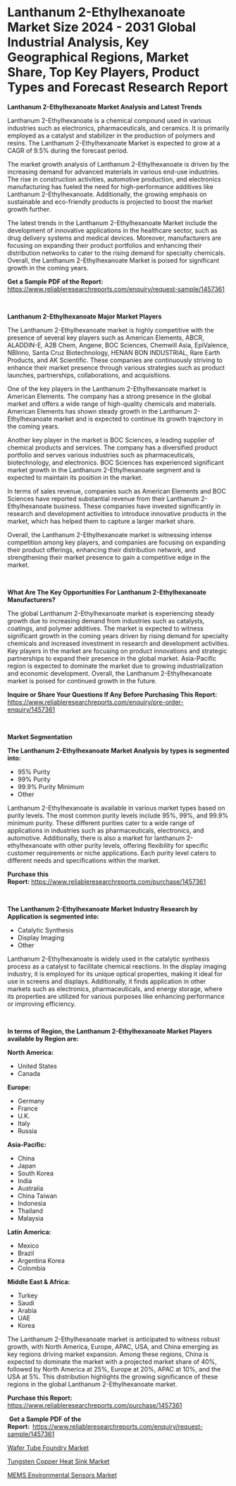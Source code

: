 <p><h1>Lanthanum 2-Ethylhexanoate Market Size 2024 - 2031 Global Industrial Analysis, Key Geographical Regions, Market Share, Top Key Players, Product Types and Forecast Research Report</h1></p><p><strong>Lanthanum 2-Ethylhexanoate Market Analysis and Latest Trends</strong></p>
<p><p>Lanthanum 2-Ethylhexanoate is a chemical compound used in various industries such as electronics, pharmaceuticals, and ceramics. It is primarily employed as a catalyst and stabilizer in the production of polymers and resins. The Lanthanum 2-Ethylhexanoate Market is expected to grow at a CAGR of 9.5% during the forecast period.</p><p>The market growth analysis of Lanthanum 2-Ethylhexanoate is driven by the increasing demand for advanced materials in various end-use industries. The rise in construction activities, automotive production, and electronics manufacturing has fueled the need for high-performance additives like Lanthanum 2-Ethylhexanoate. Additionally, the growing emphasis on sustainable and eco-friendly products is projected to boost the market growth further.</p><p>The latest trends in the Lanthanum 2-Ethylhexanoate Market include the development of innovative applications in the healthcare sector, such as drug delivery systems and medical devices. Moreover, manufacturers are focusing on expanding their product portfolios and enhancing their distribution networks to cater to the rising demand for specialty chemicals. Overall, the Lanthanum 2-Ethylhexanoate Market is poised for significant growth in the coming years.</p></p>
<p><strong>Get a Sample PDF of the Report:&nbsp;</strong> <a href="https://www.reliableresearchreports.com/enquiry/request-sample/1457361">https://www.reliableresearchreports.com/enquiry/request-sample/1457361</a></p>
<p>&nbsp;</p>
<p><strong>Lanthanum 2-Ethylhexanoate Major Market Players</strong></p>
<p><p>The Lanthanum 2-Ethylhexanoate market is highly competitive with the presence of several key players such as American Elements, ABCR, ALADDIN-E, A2B Chem, Angene, BOC Sciences, Chemwill Asia, EpiValence, NBInno, Santa Cruz Biotechnology, HENAN BON INDUSTRIAL, Rare Earth Products, and AK Scientific. These companies are continuously striving to enhance their market presence through various strategies such as product launches, partnerships, collaborations, and acquisitions.</p><p>One of the key players in the Lanthanum 2-Ethylhexanoate market is American Elements. The company has a strong presence in the global market and offers a wide range of high-quality chemicals and materials. American Elements has shown steady growth in the Lanthanum 2-Ethylhexanoate market and is expected to continue its growth trajectory in the coming years.</p><p>Another key player in the market is BOC Sciences, a leading supplier of chemical products and services. The company has a diversified product portfolio and serves various industries such as pharmaceuticals, biotechnology, and electronics. BOC Sciences has experienced significant market growth in the Lanthanum 2-Ethylhexanoate segment and is expected to maintain its position in the market.</p><p>In terms of sales revenue, companies such as American Elements and BOC Sciences have reported substantial revenue from their Lanthanum 2-Ethylhexanoate business. These companies have invested significantly in research and development activities to introduce innovative products in the market, which has helped them to capture a larger market share.</p><p>Overall, the Lanthanum 2-Ethylhexanoate market is witnessing intense competition among key players, and companies are focusing on expanding their product offerings, enhancing their distribution network, and strengthening their market presence to gain a competitive edge in the market.</p></p>
<p>&nbsp;</p>
<p><strong>What Are The Key Opportunities For Lanthanum 2-Ethylhexanoate Manufacturers?</strong></p>
<p><p>The global Lanthanum 2-Ethylhexanoate market is experiencing steady growth due to increasing demand from industries such as catalysts, coatings, and polymer additives. The market is expected to witness significant growth in the coming years driven by rising demand for specialty chemicals and increased investment in research and development activities. Key players in the market are focusing on product innovations and strategic partnerships to expand their presence in the global market. Asia-Pacific region is expected to dominate the market due to growing industrialization and economic development. Overall, the Lanthanum 2-Ethylhexanoate market is poised for continued growth in the future.</p></p>
<p><strong>Inquire or Share Your Questions If Any Before Purchasing This Report:</strong> <a href="https://www.reliableresearchreports.com/enquiry/pre-order-enquiry/1457361">https://www.reliableresearchreports.com/enquiry/pre-order-enquiry/1457361</a></p>
<p>&nbsp;</p>
<p><strong>Market Segmentation</strong></p>
<p><strong>The Lanthanum 2-Ethylhexanoate Market Analysis by types is segmented into:</strong></p>
<p><ul><li>95% Purity</li><li>99% Purity</li><li>99.9% Purity Minimum</li><li>Other</li></ul></p>
<p><p>Lanthanum 2-Ethylhexanoate is available in various market types based on purity levels. The most common purity levels include 95%, 99%, and 99.9% minimum purity. These different purities cater to a wide range of applications in industries such as pharmaceuticals, electronics, and automotive. Additionally, there is also a market for lanthanum 2-ethylhexanoate with other purity levels, offering flexibility for specific customer requirements or niche applications. Each purity level caters to different needs and specifications within the market.</p></p>
<p><strong>Purchase this Report:&nbsp;</strong><a href="https://www.reliableresearchreports.com/purchase/1457361">https://www.reliableresearchreports.com/purchase/1457361</a></p>
<p>&nbsp;</p>
<p><strong>The Lanthanum 2-Ethylhexanoate Market Industry Research by Application is segmented into:</strong></p>
<p><ul><li>Catalytic Synthesis</li><li>Display Imaging</li><li>Other</li></ul></p>
<p><p>Lanthanum 2-Ethylhexanoate is widely used in the catalytic synthesis process as a catalyst to facilitate chemical reactions. In the display imaging industry, it is employed for its unique optical properties, making it ideal for use in screens and displays. Additionally, it finds application in other markets such as electronics, pharmaceuticals, and energy storage, where its properties are utilized for various purposes like enhancing performance or improving efficiency.</p></p>
<p>&nbsp;</p>
<p><strong>In terms of Region, the Lanthanum 2-Ethylhexanoate Market Players available by Region are:</strong></p>
<p>
    <p> <strong> North America: </strong>
        <ul>
            <li>United States</li>
            <li>Canada</li>
        </ul>
        </p> 
    <p> <strong> Europe: </strong>
        <ul>
            <li>Germany</li>
            <li>France</li>
            <li>U.K.</li>
            <li>Italy</li>
            <li>Russia</li>
        </ul>
        </p> 
    <p> <strong> Asia-Pacific: </strong>
        <ul>
            <li>China</li>
            <li>Japan</li>
            <li>South Korea</li>
            <li>India</li>
            <li>Australia</li>
            <li>China Taiwan</li>
            <li>Indonesia</li>
            <li>Thailand</li>
            <li>Malaysia</li>
        </ul>
        </p> 
    <p> <strong> Latin America: </strong>
        <ul>
            <li>Mexico</li>
            <li>Brazil</li>
            <li>Argentina Korea</li>
            <li>Colombia</li>
        </ul>
        </p> 
    <p> <strong> Middle East & Africa: </strong>
        <ul>
            <li>Turkey</li>
            <li>Saudi</li>
            <li>Arabia</li>
            <li>UAE</li>
            <li>Korea</li>
        </ul>
    </p>
    </p>
<p><p>The Lanthanum 2-Ethylhexanoate market is anticipated to witness robust growth, with North America, Europe, APAC, USA, and China emerging as key regions driving market expansion. Among these regions, China is expected to dominate the market with a projected market share of 40%, followed by North America at 25%, Europe at 20%, APAC at 10%, and the USA at 5%. This distribution highlights the growing significance of these regions in the global Lanthanum 2-Ethylhexanoate market.</p></p>
<p><strong>Purchase this Report: </strong><a href="https://www.reliableresearchreports.com/purchase/1457361">https://www.reliableresearchreports.com/purchase/1457361</a></p>
<p>&nbsp;<strong>Get a Sample PDF of the Report:&nbsp;&nbsp;</strong><a href="https://www.reliableresearchreports.com/enquiry/request-sample/1457361">https://www.reliableresearchreports.com/enquiry/request-sample/1457361</a></p>
<p><strong></strong></p>
<p><p><a href="https://view.publitas.com/reportprime-1/wafer-tube-foundry-market-size-share-trends-analysis-report-by-material-by-type-by-end-user-by-region-and-segment-forecasts-2024-2031/">Wafer Tube Foundry Market</a></p><p><a href="https://view.publitas.com/reportprime-1/tungsten-copper-heat-sink-market-size-and-growth-market-segmentation-regional-and-country-breakdowns-and-market-trends-for-period-from-2024-2031/">Tungsten Copper Heat Sink Market</a></p><p><a href="https://view.publitas.com/reportprime-1/mems-environmental-sensors-market-size-share-trends-analysis-report-by-application-regional-outlook-competitive-strategies-and-segment-forecasts-2024-2031/">MEMS Environmental Sensors Market</a></p></p>